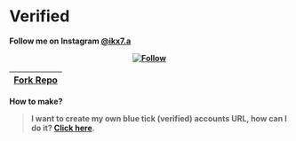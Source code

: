 # Verified

<b>Follow me on Instagram [@ikx7.a](https://instagram.com/ikx7.a)

<div align="center">

[![Follow](https://te.legra.ph/file/f1edc406e8b2b096ec9e6.jpg)](www.instagram.com/ikx7.a)

|[Fork Repo](https://github.com/ikx7a/Verified/fork)
|---

</div>

How to make?
> I want to create my own blue tick (verified) accounts URL, how can I do it? [Click here](https://github.com/AeroInstagram/Verified).




